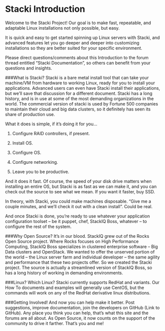 # Stacki Introduction
Welcome to the Stacki Project! Our goal is to make fast,  repeatable, and adaptable Linux installations not only possible, but easy. 

It is quick and easy to get started spinning up Linux servers with Stacki, and advanced features let you go deeper and deeper into customizing installations so they are better suited for your specific environment.

Please direct questions/comments about this Introduction to the forum thread entitled “Stacki Documentation”, so others can benefit from your questions and insights.

###What is Stacki?
Stacki is a bare metal install tool that can take your machine/VM from hardware to working Linux, ready for you to install your applications. Advanced users can even have Stacki install their applications, but we’ll save that discussion for a different document. Stacki has a long history, and is in use at some of the most demanding organizations in the world. The commercial version of stacki is used by Fortune 500 companies to maintain their cloud and big data clusters, so it definitely has seen its share of production use.

What it does is simple, if it’s doing it for you…

1. Configure RAID controllers, if present.

2. Install OS.

3. Configure OS.

4. Configure networking.

5. Leave you to be productive.

And it does it fast. Of course, the speed of your disk drive matters when installing an entire OS, but Stacki is as fast as we can make it, and you can check out the source to see what we mean. If you want it faster, buy SSD. 

In theory, with Stacki, you could make machines disposable. “Give me a couple minutes, and we’ll check it out with a clean install”. Could be real.

And once Stacki is done, you’re ready to use whatever your application configuration toolset – be it puppet, chef, StackIQ Boss, whatever – to configure the rest of the system.

###Why Open Source?
It’s in our blood. StackIQ grew out of the Rocks Open Source project. Where Rocks focuses on High Performance Computing, StackIQ Boss specializes in clustered enterprise software – Big Data clusters and OpenStack. We wanted to offer the unserved portion of the world – the Linux server farm and individual developer – the same agility and performance that these two projects offer. So we created the Stacki project. The source is actually a streamlined version of StackIQ Boss, so has a long history of working in demanding environments.

###Linux? Which Linux?
Stacki currently supports RedHat and variants. Our How To documents and examples will generally use CentOS, but the commands will work on any of the RedHat derivative linux distributions.

###Getting Involved!
And now you can help make it better. Post suggestions, improve documentation, join the developers on GitHub (Link to GitHub). Any place you think you can help, that’s what this site and the forums are all about. As Open Source, it now counts on the support of the community to drive it farther. That’s you and me!


